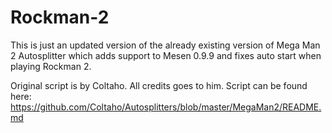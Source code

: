 # Rockman-2
This is just an updated version of the already existing version of Mega Man 2 Autosplitter which adds support to Mesen 0.9.9 and fixes auto start when playing Rockman 2.

Original script is by Coltaho. All credits goes to him. Script can be found here: https://github.com/Coltaho/Autosplitters/blob/master/MegaMan2/README.md
